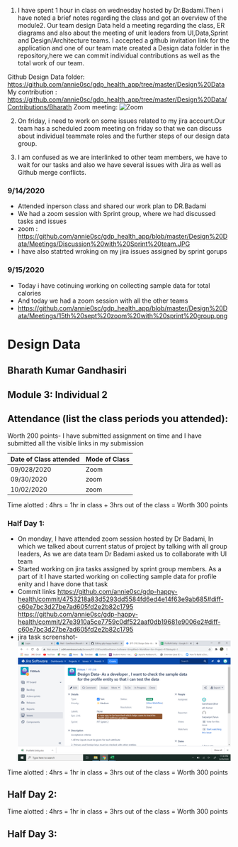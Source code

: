 1. I have spent 1 hour in class on wednesday hosted by Dr.Badami.Then i have noted a brief notes regarding the class and got an overview of the module2. Our team design Data held a meeting regarding the class, ER diagrams and also about the meeting of unit leaders from UI,Data,Sprint and Design/Architecture teams. I accepted a github invitation link for the application and one of our team mate created a Design data folder in the repository,here we can commit individual contributions as well as the total work of our team.

Github Design Data folder: https://github.com/annie0sc/gdp_health_app/tree/master/Design%20Data
My contribution : https://github.com/annie0sc/gdp_health_app/tree/master/Design%20Data/Contributions/Bharath
Zoom meeting: ![Zoom](https://github.com/annie0sc/gdp_health_app/blob/master/Design%20Data/Zoom_Meeting.png)

2. On friday, i need to work on some issues related to my jira account.Our team has a scheduled zoom meeting on friday so that we can discuss about individual teammate roles and the further steps of our design data group.

3. I am confused as we are interlinked to other team members, we have to wait for our tasks and also we have several issues with Jira as well as Github merge conflicts.
### 9/14/2020
- Attended inperson class and shared our work plan to DR.Badami
- We had a zoom session with Sprint group, where we had discussed tasks and issues 
- zoom : https://github.com/annie0sc/gdp_health_app/blob/master/Design%20Data/Meetings/Discussion%20with%20Sprint%20team.JPG
- I have also statrted wroking on my jira issues assigned by sprint gorups 
### 9/15/2020
- Today i have cotinuing working on collecting sample data for total calories 
- And today we had a zoom session with all the other teams 
- https://github.com/annie0sc/gdp_health_app/blob/master/Design%20Data/Meetings/15th%20sept%20zoom%20with%20sprint%20group.png



# Design Data 
## Bharath Kumar Gandhasiri
## Module 3: Individual 2
## Attendance (list the class periods you attended):
Worth 200 points- I have submitted assignment on time and I have submitted all the visible links in my submission 

| Date of Class attended | Mode of Class |
|------------------------|---------------|
| 09/028/2020 | Zoom | 
| 09/30/2020 | zoom |
| 10/02/2020 | zoom | 

Time alotted : 4hrs = 1hr in class + 3hrs out of the class = Worth 300 points

### Half Day 1:
- On monday, I have attended zoom session hosted by Dr Badami, In which we talked about current status of project by talking with all group leaders, As we are data team Dr Badami asked us to collaborate with UI team 
- Started working on jira tasks assigned by sprint group members. As a part of it I have started working on collecting sample data for profile enity and I have done that task
- Commit links 
https://github.com/annie0sc/gdp-happy-health/commit/4753218a83d5293dd5584fd6ed4e14f63e9ab685#diff-c60e7bc3d27be7ad605fd2e2b82c1795
https://github.com/annie0sc/gdp-happy-health/commit/27e3910a5ce7759c0df522aaf0db19681e9006e2#diff-c60e7bc3d27be7ad605fd2e2b82c1795
- jira task screenshot- 
![image](https://github.com/annie0sc/gdp-happy-health/blob/master/Design%20Data/Contributions/Bharath/Screenshot%20(7).png)

Time alotted : 4hrs = 1hr in class + 3hrs out of the class = Worth 300 points

## Half Day 2:
Time alotted : 4hrs = 1hr in class + 3hrs out of the class = Worth 300 points

 



## Half Day 3:
